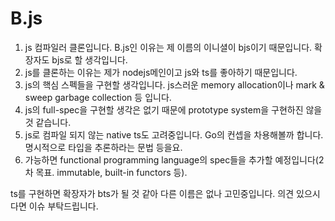 # B.js
1. js 컴파일러 클론입니다. B.js인 이유는 제 이름의 이니셜이 bjs이기 때문입니다. 확장자도 bjs로 할 생각입니다.  
2. js를 클론하는 이유는 제가 nodejs메인이고 js와 ts를 좋아하기 때문입니다.  
3. js의 핵심 스펙들을 구현할 생각입니다. js스러운 memory allocation이나 mark & sweep garbage collection 등 입니다.  
4. js의 full-spec을 구현할 생각은 없기 때문에 prototype system을 구현하진 않을 것 같습니다.  
5. js로 컴파일 되지 않는 native ts도 고려중입니다. Go의 컨셉을 차용해볼까 합니다. 명시적으로 타입을 추론하라는 문법 등을요.  
6. 가능하면 functional programming language의 spec들을 추가할 예정입니다(2차 목표. immutable, built-in functors 등).  

ts를 구현하면 확장자가 bts가 될 것 같아 다른 이름은 없나 고민중입니다. 의견 있으시다면 이슈 부탁드립니다.

